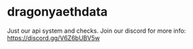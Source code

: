 # dragonyaethdata
Just our api system and checks.
Join our discord for more info: https://discord.gg/V6Z6bUBV5w
